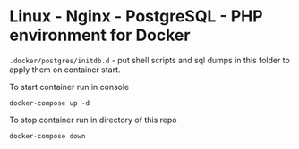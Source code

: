 # Linux - Nginx - PostgreSQL - PHP environment for Docker

`.docker/postgres/initdb.d` - put shell scripts and sql dumps in this folder to apply them on container start.  

To start container run in console

```
docker-compose up -d
```

To stop container run in directory of this repo
```
docker-compose down
```
